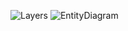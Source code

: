 ![Layers](https://github.com/KrizanPeter/LibraNet/assets/36574682/23141bb0-a85b-444a-bd13-7bbffecd8272)
![EntityDiagram](https://github.com/KrizanPeter/LibraNet/assets/36574682/d1fc2761-d5f8-4bee-945a-1226be2cf6b4)
